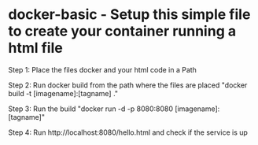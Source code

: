 # docker-basic - Setup this simple file to create your container running a html file 

Step 1: Place the files docker and your html code in a Path

Step 2: Run docker build from the path where the files are placed "docker build -t [imagename]:[tagname] ."

Step 3: Run the build "docker run -d -p 8080:8080 [imagename]:[tagname]"

Step 4: Run http://localhost:8080/hello.html and check if the service is up
